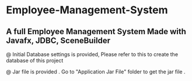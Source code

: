 # Employee-Management-System

A full Employee Management System Made with Javafx, JDBC, SceneBuilder 
---------------------------------------------------------------------------------


@ Initial Database settings is provided, Please refer to this to create the database of this project

@ Jar file is provided . Go to "Application Jar File" folder to get the jar file . 

